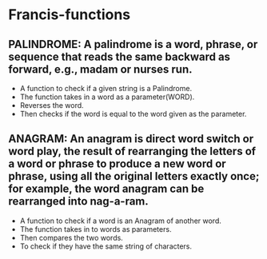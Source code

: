 # Francis-functions

## PALINDROME: A palindrome is a word, phrase, or sequence that reads the same backward as forward, e.g., madam or nurses run.
- A function to check if a given string is a Palindrome.
- The function takes in a word as a parameter(WORD).
- Reverses the word.
- Then checks if the word is equal to the word given as the parameter.

## ANAGRAM: An anagram is direct word switch or word play, the result of rearranging the letters of a word or phrase to produce a new word or phrase, using all the original letters exactly once; for example, the word anagram can be rearranged into nag-a-ram.
- A function to check if a word is an Anagram of another word.
- The function takes in to words as parameters.
- Then compares the two words.
- To check if they have the same string of characters.
